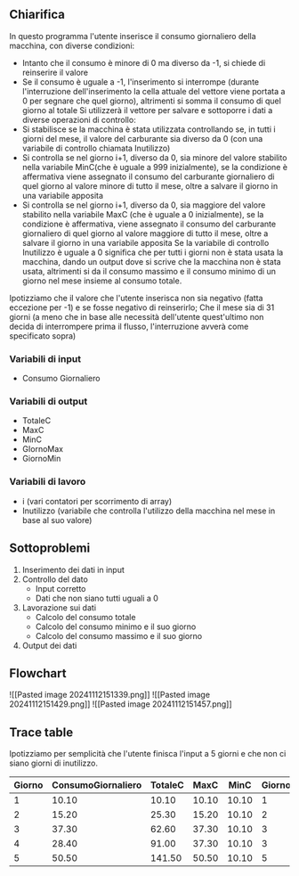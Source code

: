 ## Chiarifica
In questo programma l'utente inserisce il consumo giornaliero della macchina, con diverse condizioni:
- Intanto che il consumo è minore di 0 ma diverso da -1, si chiede di reinserire il valore
- Se il consumo è uguale a -1, l'inserimento si interrompe (durante l'interruzione dell'inserimento la cella attuale del vettore viene portata a 0 per segnare che quel giorno), altrimenti si somma il consumo di quel giorno al totale
Si utilizzerà il vettore per salvare e sottoporre i dati a diverse operazioni di controllo:
- Si stabilisce se la macchina è stata utilizzata controllando se, in tutti i giorni del mese, il valore del carburante sia diverso da 0 (con una variabile di controllo chiamata Inutilizzo)
- Si controlla se nel giorno i+1, diverso da 0, sia minore del valore stabilito nella variabile MinC(che è uguale a 999 inizialmente), se la condizione è affermativa viene assegnato il consumo del carburante giornaliero di quel giorno al valore minore di tutto il mese, oltre a salvare il giorno in una variabile apposita
- Si controlla se nel giorno i+1, diverso da 0, sia maggiore del valore stabilito nella variabile MaxC (che è uguale a 0 inizialmente), se la condizione è affermativa, viene assegnato il consumo del carburante giornaliero di quel giorno al valore maggiore di tutto il mese, oltre a salvare il giorno in una variabile apposita
Se la variabile di controllo Inutilizzo è uguale a 0 significa che per tutti i giorni non è stata usata la macchina,  dando un output dove si scrive che la macchina non è stata usata, altrimenti si da il consumo massimo e il consumo minimo di un giorno nel mese insieme al consumo totale.

Ipotizziamo che il valore che l'utente inserisca non sia negativo (fatta eccezione per -1) e se fosse negativo di reinserirlo; 
Che il mese sia di 31 giorni (a meno che in base alle necessità dell'utente quest'ultimo non decida di interrompere prima il flusso, l'interruzione avverà come specificato sopra)
### Variabili di input
- Consumo Giornaliero
### Variabili di output
- TotaleC
- MaxC
- MinC
- GIornoMax
- GiornoMin
### Variabili di lavoro
- i (vari contatori per scorrimento di array)
- Inutilizzo (variabile che controlla l'utilizzo della macchina nel mese in base al suo valore)
## Sottoproblemi
1. Inserimento dei dati in input
2. Controllo del dato
	- Input corretto
	- Dati che non siano tutti uguali a 0
3. Lavorazione sui dati 
	- Calcolo del consumo totale
	- Calcolo del consumo minimo e il suo giorno
	- Calcolo del consumo massimo e il suo giorno
4. Output dei dati
## Flowchart
![[Pasted image 20241112151339.png]]
![[Pasted image 20241112151429.png]]
![[Pasted image 20241112151457.png]]
## Trace table
Ipotizziamo per semplicità che l'utente finisca l'input a 5 giorni e che non ci siano giorni di inutilizzo.
<table><thead>
  <tr>
    <th>Giorno</th>
    <th>ConsumoGiornaliero</th>
    <th>TotaleC</th>
    <th>MaxC</th>
    <th>MinC</th>
    <th>GiornoMax</th>
	<th>GiornoMin</th>
	<th>Inutilizzo</th>
  </tr></thead>
<tbody>
  <tr>
    <td>1</td>
    <td>10.10</td>
    <td>10.10</td>
    <td>10.10</td>
    <td>10.10</td>
    <td>1</td>
    <td>1</td>
    <td>1</td>
  </tr>
  <tr>
    <td>2</td>
    <td>15.20</td>
    <td>25.30</td>
    <td>15.20</td>
    <td>10.10</td>
    <td>2</td>
    <td>1</td>
    <td>2</td>
  </tr>
  <tr>
    <td>3</td>
    <td>37.30</td>
    <td>62.60</td>
    <td>37.30</td>
    <td>10.10</td>
    <td>3</td>
    <td>1</td>
    <td>3</td>
  </tr>
  <tr>
    <td>4</td>
    <td>28.40</td>
    <td>91.00</td>
    <td>37.30</td>
    <td>10.10</td>
    <td>3</td>
    <td>1</td>
    <td>4</td>
  </tr>
<tr>
    <td>5</td>
    <td>50.50</td>
    <td>141.50</td>
    <td>50.50</td>
    <td>10.10</td>
    <td>5</td>
    <td>1</td>
    <td>5</td>
  </tr>
</tbody>
</table>
